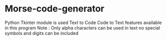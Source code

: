 # Morse-code-generator
Python Tkinter module is used
Text to Code
Code to Text features available in this program
Note : Only alpha characters can be used in text no special symbols and digits can be included
